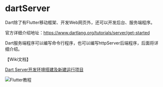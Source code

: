 # dartServer


Dart除了有Flutter移动框架、开发Web网页外，还可以开发后台、服务端程序。

官方详细介绍地址：https://www.dartlang.org/tutorials/server/get-started

Dart服务端程序可以编写命令行程序，也可以编写httpServer后端程序，后面将详细介绍。

【Wiki文档】

[Dart Server开发环境搭建及新建运行项目
](https://github.com/flutteranddart/dartServer/wiki/Dart-Server%E5%BC%80%E5%8F%91%E7%8E%AF%E5%A2%83%E6%90%AD%E5%BB%BA%E5%8F%8A%E6%96%B0%E5%BB%BA%E8%BF%90%E8%A1%8C%E9%A1%B9%E7%9B%AE)

![Flutter教程](https://img-blog.csdnimg.cn/2019052412022218.jpeg?x-oss-process=image/watermark,type_ZmFuZ3poZW5naGVpdGk,shadow_10,text_aHR0cHM6Ly9mYW50YXN5LmJsb2cuY3Nkbi5uZXQ=,size_16,color_FFFFFF,t_70)
